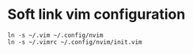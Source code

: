 # Soft link vim configuration

```
ln -s ~/.vim ~/.config/nvim
ln -s ~/.vimrc ~/.config/nvim/init.vim
```
